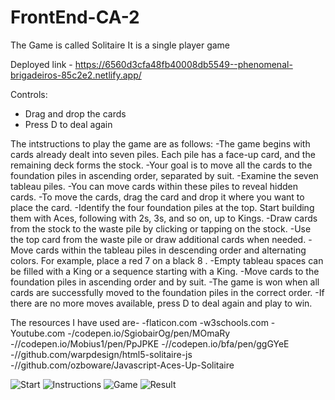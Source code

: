 # FrontEnd-CA-2
The Game is called Solitaire
It is a single player game

Deployed link - https://6560d3cfa48fb40008db5549--phenomenal-brigadeiros-85c2e2.netlify.app/

Controls:
- Drag and drop the cards
- Press D to deal again


The intstructions to play the game are as follows:
-The game begins with cards already dealt into seven piles. Each pile has a face-up card, and the remaining deck forms the stock.
-Your goal is to move all the cards to the foundation piles in ascending order, separated by suit.
-Examine the seven tableau piles.
-You can move cards within these piles to reveal hidden cards.
-To move the cards, drag the card and drop it where you want to place the card.
-Identify the four foundation piles at the top. Start building them with Aces, following with 2s, 3s, and so on, up to Kings.
-Draw cards from the stock to the waste pile by clicking or tapping on the stock.
-Use the top card from the waste pile or draw additional cards when needed.
-Move cards within the tableau piles in descending order and alternating colors. For example, place a red 7 on a black 8 .
-Empty tableau spaces can be filled with a King or a sequence starting with a King.
-Move cards to the foundation piles in ascending order and by suit.
-The game is won when all cards are successfully moved to the foundation piles in the correct order.
-If there are no more moves available, press D to deal again and play to win.

The resources I have used are-
 -flaticon.com
 -w3schools.com
 -Youtube.com
 -/codepen.io/SgiobairOg/pen/MOmaRy
 -//codepen.io/Mobius1/pen/PpJPKE
 -//codepen.io/bfa/pen/ggGYeE
 -//github.com/warpdesign/html5-solitaire-js
 -//github.com/ozboware/Javascript-Aces-Up-Solitaire


![Start](https://github.com/SahilK1720/FrontEnd-CA-2/assets/144338853/c5b2ccc9-d8ba-40b0-a0e0-b99a34a610af)
![Instructions](https://github.com/SahilK1720/FrontEnd-CA-2/assets/144338853/10395b4f-3281-4321-a734-9fec3d1989ba)
![Game](https://github.com/SahilK1720/FrontEnd-CA-2/assets/144338853/e92a6ff5-c9ad-482d-836d-a65b803c6063)
![Result](https://github.com/SahilK1720/FrontEnd-CA-2/assets/144338853/0593e6b4-4c7f-4497-98d2-b63fa773ac7e)


 
 
 
